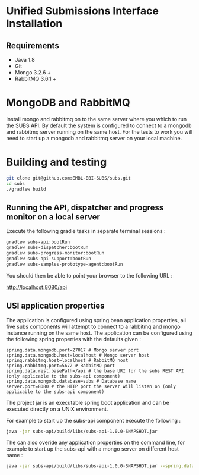# Unified Submissions Interface Installation

## Requirements

 * Java 1.8
 * Git
 * Mongo 3.2.6 +
 * RabbitMQ 3.6.1 +

# MongoDB and RabbitMQ

Install mongo and rabbitmq on to the same server where you which to run the SUBS API.  By default the system is configured to connect to 
a mongodb and rabbitmq server running on the same host.  For the tests to work you will need to start up a mongodb and rabbitmq server on your local machine.

# Building and testing

```bash
git clone git@github.com:EMBL-EBI-SUBS/subs.git
cd subs
./gradlew build
```

## Running the API, dispatcher and progress monitor on a local server

Execute the following gradle tasks in separate terminal sessions :

```bash
gradlew subs-api:bootRun
gradlew subs-dispatcher:bootRun
gradlew subs-progress-monitor:bootRun
gradlew subs-api-support:bootRun
gradlew subs-samples-prototype-agent:bootRun
```

You should then be able to point your browser to the following URL :

[http://localhost:8080/api](http://localhost:8080/api)

## USI application properties

The application is configured using spring bean application properties, all five subs components will attempt to connect to a rabbitmq and mongo instance running
on the same host.  The application can be configured using the following spring properties with the defaults given : 

```
spring.data.mongodb.port=27017 # Mongo server port 
spring.data.mongodb.host=localhost # Mongo server host 
spring.rabbitmq.host=localhost # RabbitMQ host 
spring.rabbitmq.port=5672 # RabbitMQ port 
spring.data.rest.basePath=/api # the base URI for the subs REST API (only applicable to the subs-api component) 
spring.data.mongodb.database=subs # Database name
server.port=8080 # the HTTP port the server will listen on (only applicable to the subs-api component) 
```

The project jar is an executable spring boot application and can be executed directly on a UNIX environment.  

For example to start up the subs-api component execute the following :

```bash
java -jar subs-api/build/libs/subs-api-1.0.0-SNAPSHOT.jar
```

The can also overide any application properties on the command line, for example to start up the subs-api with a mongo server on different host name :
 
```bash
java -jar subs-api/build/libs/subs-api-1.0.0-SNAPSHOT.jar --spring.data.mongodb.host=example-mongo-server.com
```



